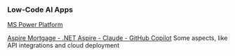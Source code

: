 
 ### Low-Code AI Apps
 
<a href="https://github.com/spusgh/SaaS_Apps/tree/main/LowCodeAIApps/Microsoft%20Power%20Platform">MS Power Platform</a>


 <a href="https://github.com/spusgh/SaaS_Apps/tree/main/FinTech_.NETAspire">Aspire Mortgage - .NET Aspire - Claude - GitHub Copilot</a>
	Some aspects, like API integrations and cloud deployment
</details>